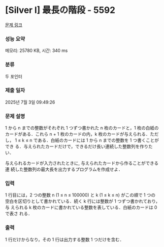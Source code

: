 # [Silver I] 最長の階段 - 5592 

[문제 링크](https://www.acmicpc.net/problem/5592) 

### 성능 요약

메모리: 25780 KB, 시간: 340 ms

### 분류

두 포인터

### 제출 일자

2025년 7월 3일 09:49:26

### 문제 설명

<p>1 から n までの整数がそれぞれ 1 つずつ書かれた n 枚のカードと，1 枚の白紙の カードがある．これら n + 1 枚のカードの内，k 枚のカードが与えられる．ただし， 1 ≤ k ≤ n である．白紙のカードには 1 から n までの整数を 1 つ書くことができ る．与えられたカードだけで，できるだけ長い連続した整数列を作りたい．</p>

<p>与えられるカードが入力されたときに, 与えられたカードから作ることができる連 続した整数列の最大長を出力するプログラムを作成せよ．</p>

### 입력 

 <p>1 行目には，2 つの整数 n (1 ≤ n ≤ 100000) と k (1 ≤ k ≤ n) がこの順で 1 つの 空白を区切りとして書かれている．続く k 行には整数が 1 つずつ書かれており，与 えられる k 枚のカードに書かれている整数を表している．白紙のカードは 0 で表さ れる．</p>

### 출력 

 <p>1 行だけからなり，その 1 行は出力する整数 1 つだけを含む．</p>

